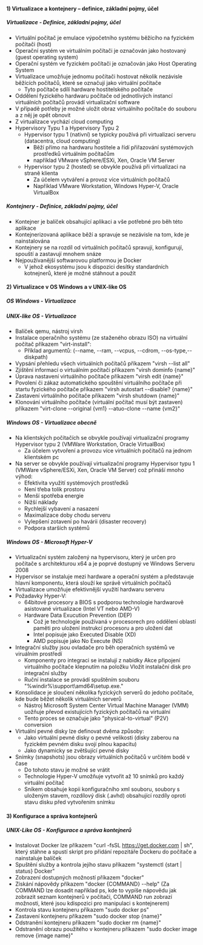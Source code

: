 #### 1) Virtualizace a kontejnery – definice, základní pojmy, účel

##### Virtualizace - Definice, základní pojmy, účel
- Virtuální počítač je emulace výpočetního systému běžícího na fyzickém počítači (host)
- Operační systém ve virtuálním počítači je označován jako hostovaný (guest operating system)
- Operační systém ve fyzickém počítači je označován jako Host Operating System
- Virtualizace umožňuje jednomu počítači hostovat několik nezávisle běžících počítačů, které se označují jako virtuální počítače
	- Tyto počítače sdílí hardware hostitelského počítače
- Oddělení fyzického hardwaru počítače od jednotlivých instancí virtuálních počítačů provádí virtualizační software
- V případě potřeby je možné uložit obraz virtuálního počítače do souboru a z něj je opět obnovit
- Z virtualizace vychází cloud computing
- Hypervisory Typu 1 a Hypervisory Typu 2
	- Hypervisor typu 1 (nativní) se typicky používá při virtualizaci serveru (datacentra, cloud computing)
		- Běží přímo na hardwaru hostitele a řídí přiřazování systémových prostředků virtuálním počítačům
		- například VMware vSphere/ESXi, Xen, Oracle VM Server
	- Hypervisor typu 2 (hosted) se obvykle používá při virtualizaci na straně klienta
		- Za účelem vytváření a provoz více virtuálních počítačů
		- Například VMware Workstation, Windows Hyper-V, Oracle VirtualBox

##### Kontejnery - Definice, základní pojmy, účel
- Kontejner je balíček obsahující aplikaci a vše potřebné pro běh této aplikace
- Kontejnerizovaná aplikace běží a spravuje se nezávisle na tom, kde je nainstalována
- Kontejnery se na rozdíl od virtuálních počítačů spravují, konfigurují, spouští a zastavují mnohem snáze
- Nejpoužívanější softwarovou platformou je Docker
	- V jehož ekosystému jsou k dispozici desítky standardních kotnejnerů, které je možné stáhnout a použít
#### 2) Virtualizace v OS Windows a v UNIX-like OS

##### OS Windows - Virtualizace

##### UNIX-like OS - Virtualizace
- Balíček qemu, nástroj virsh
- Instalace operačního systému (ze staženého obrazu ISO) na virtuální počítač příkazem "virt-install":
	- Příklad argumentů: (--name, --ram, --vcpus, --cdrom, --os-type,--diskpath)
- Vypsání přehledu všech virtuálních počítačů příkazem "virsh --list all"
- Zjištění informací o virtuálním počítači příkazem "virsh dominfo {name}"
- Úprava nastavení virtuálního počítače příkazem "virsh edit {name}"
- Povolení či zákaz automatického spouštění virtuálního počítače při startu fyzického počítače příkazem "virsh autostart --disable? {name}"
- Zastavení virtuálního počítače příkazem "virsh shutdown {name}"
- Klonování virtuálního počítače (virtuální počítač musí být zastaven) příkazem "virt-clone --original {vm1} --atuo-clone --name {vm2}"

##### Windows OS - Virtualizace obecně
- Na klientských počítačích se obvykle používají virtualizační programy Hypervisor typu 2 (VMWare Workstation, Oracle VirtualBox)
	- Za účelem vytvoření a provozu více virtuálních počítačů na jednom klientském pc
- Na server se obvykle používají virtualizační programy Hypervisor typu 1 (VMWare vSphere/ESXi, Xen, Oracle VM Server) což přináší mnoho výhod:
	- Efektivita využití systémových prostředků
	- Není třeba tolik prostoru
	- Menší spotřeba energie
	- Nižší náklady
	- Rychlejší vybavení a nasazení
	- Maximalizace doby chodu serveru
	- Vylepšení zotavení po havárii (disaster recovery)
	- Podpora starších systémů
##### Windows OS - Microsoft Hyper-V
- Virtualizační systém založený na hypervisoru, který je určen pro počítače s architekturou x64 a je poprvé dostupný ve Windows Serveru 2008
- Hypervisor se instaluje mezi hardware a operační systém a představuje hlavní komponentu, která slouží ke správě virtuálních počítačů
- Virtualizace umožňuje efektivnější využití hardwaru serveru
- Požadavky Hyper-V:
	- 64bitové procesory a BIOS s podporou technologie hardwarově asistované virtualizace (Intel VT nebo AMD-V)
	- Hardware Data Exucution Prevention (DEP)
		- Což je technologie používaná v procesorech pro oddělení oblastí paměti pro uložení instrukcí procesoru a pro uložení dat
		- Intel popisuje jako Executed Disable (XD)
		- AMD popisuje jako No Execute (NS)
- Integrační služby jsou ovladače pro běh operačních systémů ve viruálním prostředí
	- Komponenty pro integraci se instalují z nabídky Akce připojení virtuálního počítače klepnutím na položku Vložit instalační disk pro integrační služby
	- Ruční instalace se provádí spuštěním souboru "%windir%\support\amd64\setup.exe."
- Konsolidace je sloučení několika fyzických serverů do jedoho počítače, kde bude běžet několik virtuálních serverů
	- Nástroj Microsoft System Center Virtual Machine Manager (VMM) uožňuje převod existujících fyzických počítačů na virtuální
	- Tento proces se označuje jako "physical-to-virtual" (P2V) conversion
- Virtuální pevné disky lze definovat dvěma způsoby:
	- Jako virtuální pevné disky o pevné velikosti (disky zaberou na fyzickém pevném disku svojí plnou kapacitu)
	- Jako dynamicky se zvětšující pevné disky
- Snímky (snapshots) jsou obrazy virtuálních počítačů v určitém bodě v čase
	- Do tohoto stavu je možné se vrátit
	- Technologie Hyper-V umožňuje vytvořit až 10 snímků pro každý virtuální počítač
	- Sníkem obsahuje kopii konfiguračního xml souboru, soubory s uloženým stavem, rozdílový disk (.avhd) obsahující rozdíly oproti stavu disku před vytvořením snímku
#### 3) Konfigurace a správa kontejnerů

##### UNIX-Like OS - Konfigurace a správa kontejnerů
- Instalovat Docker lze příkazem "curl -fsSL https://get.docker.com | sh", který stáhne a spustí skript pro přidání repozitáře Dockeru do počítače a nainstaluje balíček
- Spuštění služby a kontrola jejího stavu příkazem "systemctl {start | status} Docker"
- Zobrazení dostupných možností příkazem "docker"
- Získání nápovědy příkazem "docker {COMMAND} --help" (Za COMMAND lze dosadit například ps, kde to vypíše nápovědu jak zobrazit seznam kontejnerů v počítači, COMMAND run zobrazí možnosti, které jsou kdispozici pro manipulaci s kontejnerem)
- Kontrola stavu kontejneru příkazem "sudo docker ps"
- Zastavení kontejneru příkazem "sudo docker stop {name}"
- Odstranění kontejneru příkazem "sudo docker rm {name}"
- Odstranění obrazu použitého v kontejneru příkazem "sudo docker image remove {image name}"
